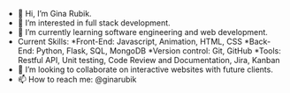 - 👋 Hi, I’m Gina Rubik.
- 👀 I’m interested in full stack development.
- 🌱 I’m currently learning software engineering and web development.
- Current Skills:
*Front-End: Javascript, Animation, HTML, CSS
*Back-End: Python, Flask, SQL, MongoDB
*Version control: Git, GitHub
*Tools: Restful API, Unit testing, Code Review and Documentation, Jira, Kanban 
- 💞️ I’m looking to collaborate on interactive websites with future clients.
- 📫 How to reach me: @ginarubik 

<!---
ginarubik/ginarubik is a ✨ special ✨ repository because its `README.md` (this file) appears on your GitHub profile.
You can click the Preview link to take a look at your changes.
--->
